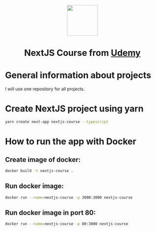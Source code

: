 <div align="center"> 
  <img height="100px" src="https://upload.wikimedia.org/wikipedia/commons/8/8e/Nextjs-logo.svg" />
  
  <h1>NextJS Course from <a target="_blank" href="#">Udemy</a></h1>
</div>

# General information about projects
I will use one repository for all projects.

# Create NextJS project using yarn
```bash
yarn create next-app nextjs-course --typescript
```

# How to run the app with Docker

## Create image of docker:
```bash
docker build -t nextjs-course .
```

## Run docker image:
```bash
docker run --name=nextjs-course -p 3000:3000 nextjs-course
```

## Run docker image in port 80:
```bash
docker run --name=nextjs-course -p 80:3000 nextjs-course
```
